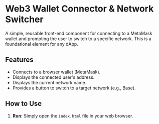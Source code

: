# Web3 Wallet Connector & Network Switcher

A simple, reusable front-end component for connecting to a MetaMask wallet and prompting the user to switch to a specific network. This is a foundational element for any dApp.

## Features
- Connects to a browser wallet (MetaMask).
- Displays the connected user's address.
- Displays the current network name.
- Provides a button to switch to a target network (e.g., Base).

## How to Use
1.  **Run:** Simply open the `index.html` file in your web browser.

